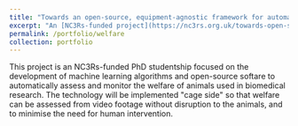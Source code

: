 ```yaml
---
title: "Towards an open-source, equipment-agnostic framework for automated welfare monitoring"
excerpt: "An [NC3Rs-funded project](https://nc3rs.org.uk/towards-open-source-equipment-agnostic-framework-automated-welfare-monitoring-home-cage) on unsupervised anomaly detection of welfare events in videos of home-caged mice. "
permalink: /portfolio/welfare
collection: portfolio
---
```


<!--<img src='/images/israel.jpeg'> -->

This project is an NC3Rs-funded PhD studentship focused on the development of machine learning algorithms and open-source softare to automatically assess and monitor the welfare of animals used in biomedical research. The technology will be implemented "cage side" so that welfare can be assessed from video footage without disruption to the animals, and to minimise the need for human intervention.

